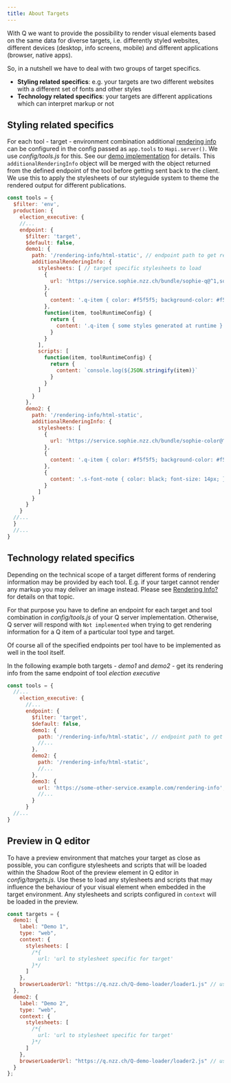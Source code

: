 ```yaml
---
title: About Targets
---
```


With Q we want to provide the possibility to render visual elements based on the same data for diverse targets, i.e. differently styled websites, different devices (desktop, info screens, mobile) and different applications (browser, native apps).

So, in a nutshell we have to deal with two groups of target specifics.

- **Styling related specifics**: e.g. your targets are two different websites with a different set of fonts and other styles
- **Technology related specifics**: your targets are different applications which can interpret markup or not

## Styling related specifics

For each tool - target - environment combination additional [rendering info](rendering-info.html) can be configured in the config passed as `app.tools` to `Hapi.server()`. We use _config/tools.js_ for this. See our [demo implementation](https://github.com/nzzdev/Q-server-demo) for details.
This `additionalRenderingInfo` object will be merged with the object returned from the defined endpoint of the tool before getting sent back to the client. We use this to apply the stylesheets of our styleguide system to theme the rendered output for different publications.

```javascript
const tools = {
  $filter: 'env',
  production: {
    election_executive: {
    //...
    endpoint: {
      $filter: 'target',
      $default: false,
      demo1: {
        path: '/rendering-info/html-static', // endpoint path to get rendering info for this specific target
        additionalRenderingInfo: {
          stylesheets: [ // target specific stylesheets to load
            {
              url: 'https://service.sophie.nzz.ch/bundle/sophie-q@^1,sophie-font@^1,sophie-color@^1.css'
            },
            {
              content: '.q-item { color: #f5f5f5; background-color: #f5f5f5; }'
            },
            function(item, toolRuntimeConfig) {
              return {
                content: '.q-item { some styles generated at runtime }'
              }
            }
          ],
          scripts: [
            function(item, toolRuntimeConfig) {
              return {
                content: `console.log(${JSON.stringify(item)}`
              }
            }
          ]
        }
      },
      demo2: {
        path: '/rendering-info/html-static',
        additionalRenderingInfo: {
          stylesheets: [
            {
              url: 'https://service.sophie.nzz.ch/bundle/sophie-color@^1.css'
            },
            {
              content: '.q-item { color: #f5f5f5; background-color: #f5f5f5; }'
            },
            {
              content: '.s-font-note { color: black; font-size: 14px; }'
            }
          ]
        }
      }
    }
  //...
  }
  //...
}
```

## Technology related specifics

Depending on the technical scope of a target different forms of rendering information may be provided by each tool. E.g. if your target cannot render any markup you may deliver an image instead. Please see [Rendering Info?](rendering-info.html) for details on that topic.

For that purpose you have to define an endpoint for each target and tool combination in _config/tools.js_ of your Q server implementation. Otherwise, Q server will respond with `Not implemented` when trying to get rendering information for a Q item of a particular tool type and target.

Of course all of the specified endpoints per tool have to be implemented as well in the tool itself.

In the following example both targets - _demo1_ and _demo2_ - get its rendering info from the same endpoint of tool _election executive_

```javascript
const tools = {
  //...
    election_executive: {
      //...
      endpoint: {
        $filter: 'target',
        $default: false,
        demo1: {
          path: '/rendering-info/html-static', // endpoint path to get rendering info for this specific target
          //...
        },
        demo2: {
          path: '/rendering-info/html-static',
          //...
        },
        demo3: {
          url: 'https://some-other-service.example.com/rendering-info', // you can use url to use an external service providing the rendering information
          //...
        }
      }
  //...
}
```

## Preview in Q editor

To have a preview environment that matches your target as close as possible, you can configure stylesheets and scripts that will be loaded within the Shadow Root of the preview element in Q editor in _config/targets.js_. Use these to load any stylesheets and scripts that may influence the behaviour of your visual element when embedded in the target environment. Any stylesheets and scripts configured in `context` will be loaded in the preview.

```javascript
const targets = {
  demo1: {
    label: "Demo 1",
    type: "web",
    context: {
      stylesheets: [
        /*{
          url: 'url to stylesheet specific for target'
        }*/
      ]
    },
    browserLoaderUrl: "https://q.nzz.ch/Q-demo-loader/loader1.js" // used to generate embed code to graphic
  },
  demo2: {
    label: "Demo 2",
    type: "web",
    context: {
      stylesheets: [
        /*{
          url: 'url to stylesheet specific for target'
        }*/
      ]
    },
    browserLoaderUrl: "https://q.nzz.ch/Q-demo-loader/loader2.js" // used to generate embed code to graphic
  }
};
```
